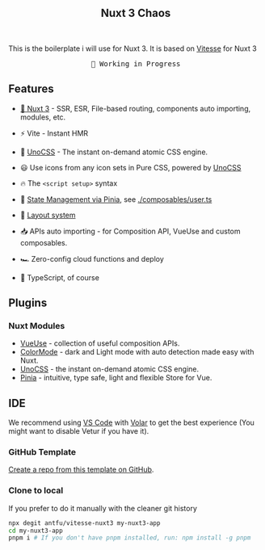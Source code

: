 <h2 align="center">
Nuxt 3 Chaos
</h2><br>

This is the boilerplate i will use for Nuxt 3. It is based on <a href="https://github.com/antfu/vitesse">Vitesse</a> for Nuxt 3

<pre align="center">
🧪 Working in Progress
</pre>

## Features

-   [💚 Nuxt 3](https://v3.nuxtjs.org) - SSR, ESR, File-based routing, components auto importing, modules, etc.

-   ⚡️ Vite - Instant HMR

-   🎨 [UnoCSS](https://github.com/antfu/unocss) - The instant on-demand atomic CSS engine.

-   😃 Use icons from any icon sets in Pure CSS, powered by [UnoCSS](https://github.com/antfu/unocss)

-   🔥 The `<script setup>` syntax

-   🍍 [State Management via Pinia](https://pinia.esm.dev), see [./composables/user.ts](./composables/user.ts)

-   📑 [Layout system](./layouts)

-   📥 APIs auto importing - for Composition API, VueUse and custom composables.

-   🏎 Zero-config cloud functions and deploy

-   🦾 TypeScript, of course

## Plugins

### Nuxt Modules

-   [VueUse](https://github.com/vueuse/vueuse) - collection of useful composition APIs.
-   [ColorMode](https://github.com/nuxt-community/color-mode-module) - dark and Light mode with auto detection made easy with Nuxt.
-   [UnoCSS](https://github.com/antfu/unocss) - the instant on-demand atomic CSS engine.
-   [Pinia](https://pinia.esm.dev/) - intuitive, type safe, light and flexible Store for Vue.

## IDE

We recommend using [VS Code](https://code.visualstudio.com/) with [Volar](https://github.com/johnsoncodehk/volar) to get the best experience (You might want to disable Vetur if you have it).

### GitHub Template

[Create a repo from this template on GitHub](https://github.com/vnomsnak3/nuxt3-chaos/generate).

### Clone to local

If you prefer to do it manually with the cleaner git history

```bash
npx degit antfu/vitesse-nuxt3 my-nuxt3-app
cd my-nuxt3-app
pnpm i # If you don't have pnpm installed, run: npm install -g pnpm
```
